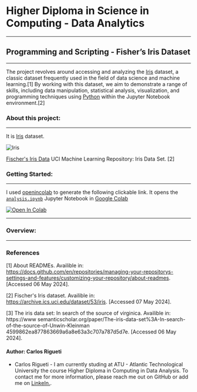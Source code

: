 # Higher Diploma in Science in Computing - Data Analytics
***
## Programming and Scripting - Fisher’s Iris Dataset
***
The project revolves around accessing and analyzing the [Iris](https://github.com/CarlosRigueti/pands-project/blob/main/iris.csv) dataset, a classic dataset frequently used in the field of data science and machine learning.[1] By working with this dataset, we aim to demonstrate a range of skills, including data manipulation, statistical analysis, visualization, and programming techniques using [Python](https://www.python.org/) within the Jupyter Notebook environment.[2]

### About this project:
***

It is [Iris](https://github.com/CarlosRigueti/pands-project/blob/main/iris.csv) dataset.

![Iris](https://github.com/CarlosRigueti/pands-project/assets/159485788/e79c61f7-7b01-4dec-aa58-662734067af9)

[Fischer's Iris Data](https://archive.ics.uci.edu/dataset/53/iris) UCI Machine Learning Repository: Iris Data Set. [2]


### Getting Started:
***

I used [openincolab](https://openincolab.com/) to generate the following clickable link. It opens the [`analysis.ipynb`](https://github.com/CarlosRigueti/pands-project/blob/main/analysis.ipynb) 
</a> Jupyter Notebook in [Google Colab](https://colab.research.google.com/)


<a target="_blank" href="https://colab.research.google.com/github/CarlosRigueti/pands-project">
  <img src="https://colab.research.google.com/assets/colab-badge.svg" alt="Open In Colab"/>
</a>


***
### Overview: 
***


### References
[1] About READMEs. Availible in: https://docs.github.com/en/repositories/managing-your-repositorys-settings-and-features/customizing-your-repository/about-readmes. [Accessed 06 May 2024].

[2] Fischer's Iris dataset. Availible in: https://archive.ics.uci.edu/dataset/53/iris. [Accessed 07 May 2024].

[3] The iris data set: In search of the source of virginica. Availible in: https://www semanticscholar.org/paper/The-iris-data-set%3A-In-search-of-the-source-of-Unwin-Kleinman 4599862ea877863669a6a8e63a3c707a787d5d7e. [Accessed 06 May 2024].


#### Author: Carlos Rigueti

* Carlos Rigueti - I am currently studing at ATU - Atlantic Technological University the course Higher Diploma in Computing in Data Analysis. To contact me for more information, please reach me out on GitHub or add me on [LinkeIn.](https://www.linkedin.com/in/carlos-rigueti-b6323926/).